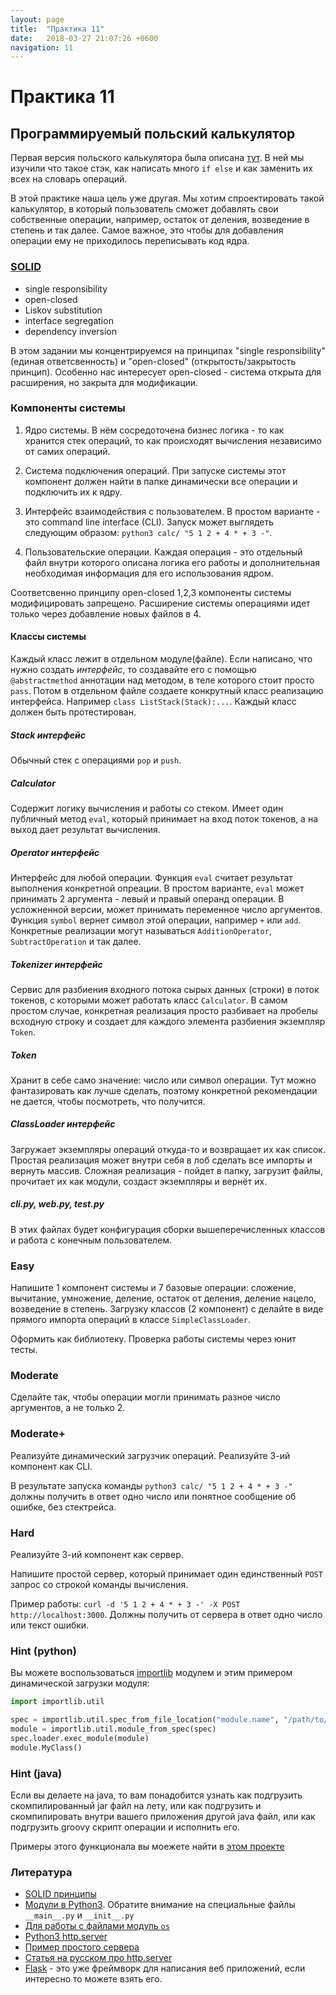 ```yaml
---
layout: page
title:  "Практика 11"
date:   2018-03-27 21:07:26 +0600
navigation: 11
---
```


# Практика 11

## Программируемый польский калькулятор

Первая версия польского калькулятора была описана [тут](practise_03). В ней мы изучили что такое стэк, как написать много `if else` и как заменить их всех на словарь операций.

В этой практике наша цель уже другая. Мы хотим спроектировать такой калькулятор, в который пользователь сможет добавлять свои собственные операции, например, остаток от деления, возведение в степень и так далее. Самое важное, это чтобы для добавления операции ему не приходилось переписывать код ядра.

### [SOLID](https://goo.gl/bCv7zw)

- single responsibility
- open-closed
- Liskov substitution
- interface segregation
- dependency inversion

В этом задании мы концентрируемся на принципах "single responsibility" (единая ответсвенность) и "open-closed" (открытость/закрытость принцип). Особенно нас интересует open-closed - система открыта для расширения, но закрыта для модификации.

### Компоненты системы

1. Ядро системы. В нём сосредоточена бизнес логика - то как хранится стек операций, то как происходят вычисления независимо от самих операций.

2. Система подключения операций. При запуске системы этот компонент должен найти в папке динамически все операции и подключить их к ядру.

3. Интерфейс взаимодействия с пользователем. В простом варианте - это command line interface (CLI). Запуск может выглядеть следующим образом: `python3 calc/ "5 1 2 + 4 * + 3 -"`.

4. Пользовательские операции. Каждая операция - это отдельный файл внутри которого описана логика его работы и дополнительная необходимая информация для его использования ядром.

Соответсвенно принципу open-closed 1,2,3 компоненты системы модифицировать запрещено. Расширение системы операциями идет только через добавление новых файлов в 4.

#### Классы системы

Каждый класс лежит в отдельном модуле(файле). Если написано, что нужно создать _интерфейс_, то создавайте его с помощью `@abstractmethod` аннотации над методом, в теле которого стоит просто `pass`. Потом в отдельном файле создаете конкрутный класс реализацию интерфейса. Например `class ListStack(Stack):...`. Каждый класс должен быть протестирован. 

##### Stack _интерфейс_

Обычный стек с операциями `pop` и `push`.

##### Calculator

Содержит логику вычисления и работы со стеком. Имеет один публичный метод `eval`, который принимает на вход поток токенов, а на выход дает результат вычисления.

##### Operator _интерфейс_

Интерфейс для любой операции. Функция `eval` считает результат выполнения конкретной опреации. В простом варианте, `eval` может принимать 2 аргумента - левый и правый операнд операции. В усложненной версии, может принимать переменное число аргументов. Функция `symbol` вернет символ этой операции, например `+` или `add`. Конкретные реализации могут называться `AdditionOperator`, `SubtractOperation` и так далее.

##### Tokenizer _интерфейс_

Сервис для разбиения входного потока сырых данных (строки) в поток токенов, с которыми может работать класс `Calculator`. В самом простом случае, конкретная реализация просто разбивает на пробелы всходную строку и создает для каждого элемента разбиения экземпляр `Token`.

##### Token

Хранит в себе само значение: число или символ операции. Тут можно фантазировать как лучше сделать, поэтому конкретной рекомендации не дается, чтобы посмотреть, что получится.

##### ClassLoader _интерфейс_

Загружает экземпляры операций откуда-то и возвращает их как список. Простая реализация может внутри себя в лоб сделать все импорты и вернуть массив. Сложная реализация - пойдет в папку, загрузит файлы, прочитает их как модули, создаст экземпляры и вернёт их.

##### cli.py, web.py, test.py

В этих файлах будет конфигурация сборки вышеперечисленных классов и работа с конечным пользователем.

### Easy

Напишите 1 компонент системы и 7 базовые операции: сложение, вычитание, умножение, деление, остаток от деления, деление нацело, возведение в степень. Загрузку классов (2 компонент) с делайте в виде прямого импорта операций в классе `SimpleClassLoader`. 

Оформить как библиотеку. Проверка работы системы через юнит тесты.

### Moderate

Сделайте так, чтобы операции могли принимать разное число аргументов, а не только 2.

### Moderate+

Реализуйте динамический загрузчик операций.
Реализуйте 3-ий компонент как CLI.

В результате запуска команды `python3 calc/ "5 1 2 + 4 * + 3 -"` должны получить в ответ одно число или понятное сообщение об ошибке, без стектрейса.

### Hard

Реализуйте 3-ий компонент как сервер.

Напишите простой сервер, который принимает один единственный `POST` запрос со строкой команды вычисления.

Пример работы: `curl -d '5 1 2 + 4 * + 3 -' -X POST http://localhost:3000`. Должны получить от сервера в ответ одно число или текст ошибки.

### Hint (python)

Вы можете воспользоваться [importlib](https://docs.python.org/3/library/importlib.html) модулем и этим примером динамической загрузки модуля:

```python
import importlib.util

spec = importlib.util.spec_from_file_location("module.name", "/path/to/file.py")
module = importlib.util.module_from_spec(spec)
spec.loader.exec_module(module)
module.MyClass()
```

### Hint (java)

Если вы делаете на java, то вам понадобится узнать как подгрузить скомпилированный jar файл на лету, или как подгрузить и скомпилировать внутри вашего приложения другой java файл, или как подгрузить groovy скрипт операции и исполнить его.

Примеры этого функционала вы моежете найти в [этом проекте](https://bitbucket.org/senior_sigan/runtimescriptloading/overview)

### Литература

- [SOLID принципы](https://goo.gl/bCv7zw)
- [Модули в Python3](https://docs.python.org/3/tutorial/modules.html). Обратите внимание на специальные файлы `__main__.py` и `__init__.py`
- [Для работы с файлами модуль `os`](https://docs.python.org/3/library/os.html?highlight=os#module-os)
- [Python3 http.server](https://docs.python.org/3/library/http.server.html)
- [Пример простого сервера](https://gist.github.com/bradmontgomery/2219997)
- [Статья на русском про http.server](https://habrahabr.ru/sandbox/28540/)
- [Flask](http://flask.pocoo.org/) - это уже фреймворк для написания веб приложений, если интересно то можете взять его.